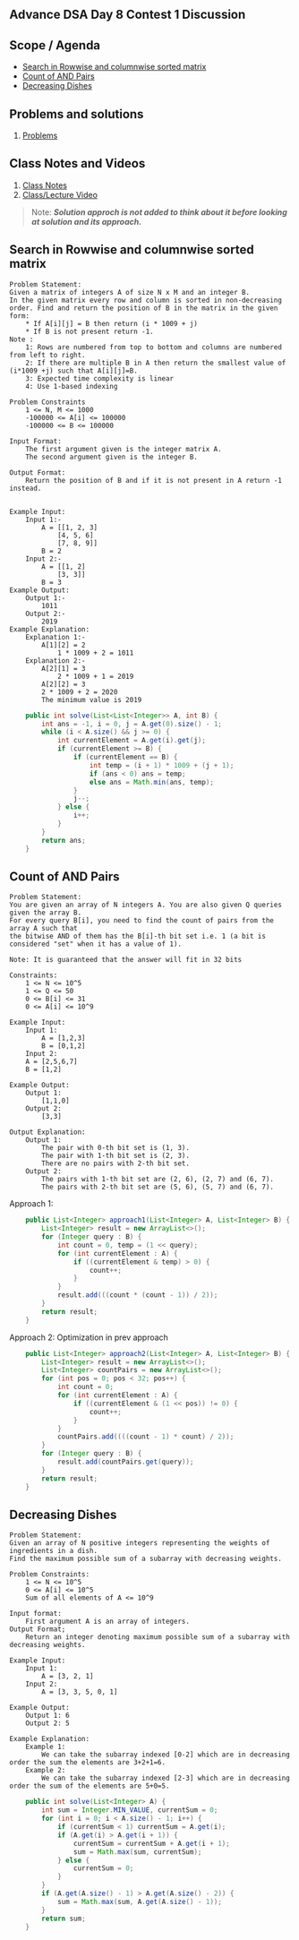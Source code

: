 ## Advance DSA Day 8 Contest 1 Discussion

## Scope / Agenda
- [Search in Rowwise and columnwise sorted matrix](#search-in-rowwise-and-columnwise-sorted-matrix)
- [Count of AND Pairs](#count-of-and-pairs)
- [Decreasing Dishes](#decreasing-dishes)


## Problems and solutions

1. [Problems](https://github.com/rajpiyush220/Algorithms/tree/master/problems/src/main/java/com/learning/scaler/advance/module1/contest1)

## Class Notes and Videos

1. [Class Notes](https://github.com/rajpiyush220/Algorithms/blob/master/Notes/class_Notes/Advance%20DSA%20Notes/8.%20Adv%20DSA%20Contest%201%20Discussion.pdf)
2. [Class/Lecture Video](https://www.youtube.com/watch?v=juM5ocpNmgQ)

>Note: ***Solution approch is not added to think about it before looking at solution and its approach.***


## Search in Rowwise and columnwise sorted matrix
    Problem Statement:
    Given a matrix of integers A of size N x M and an integer B.
    In the given matrix every row and column is sorted in non-decreasing order. Find and return the position of B in the matrix in the given form:
        * If A[i][j] = B then return (i * 1009 + j)
        * If B is not present return -1.
    Note :
        1: Rows are numbered from top to bottom and columns are numbered from left to right.
        2: If there are multiple B in A then return the smallest value of (i*1009 +j) such that A[i][j]=B.
        3: Expected time complexity is linear
        4: Use 1-based indexing

    Problem Constraints
        1 <= N, M <= 1000
        -100000 <= A[i] <= 100000
        -100000 <= B <= 100000

    Input Format:
        The first argument given is the integer matrix A.
        The second argument given is the integer B.

    Output Format:
        Return the position of B and if it is not present in A return -1 instead.


    Example Input:
        Input 1:-
            A = [[1, 2, 3]
                [4, 5, 6]
                [7, 8, 9]]
            B = 2
        Input 2:-
            A = [[1, 2]
                [3, 3]]
            B = 3
    Example Output:
        Output 1:-
            1011
        Output 2:-
            2019
    Example Explanation:
        Explanation 1:-
            A[1][2] = 2
                1 * 1009 + 2 = 1011
        Explanation 2:-
            A[2][1] = 3
                2 * 1009 + 1 = 2019
            A[2][2] = 3
            2 * 1009 + 2 = 2020
            The minimum value is 2019

```java
    public int solve(List<List<Integer>> A, int B) {
        int ans = -1, i = 0, j = A.get(0).size() - 1;
        while (i < A.size() && j >= 0) {
            int currentElement = A.get(i).get(j);
            if (currentElement >= B) {
                if (currentElement == B) {
                    int temp = (i + 1) * 1009 + (j + 1);
                    if (ans < 0) ans = temp;
                    else ans = Math.min(ans, temp);
                }
                j--;
            } else {
                i++;
            }
        }
        return ans;
    }
```
## Count of AND Pairs
    Problem Statement:
    You are given an array of N integers A. You are also given Q queries given the array B. 
    For every query B[i], you need to find the count of pairs from the array A such that 
    the bitwise AND of them has the B[i]-th bit set i.e. 1 (a bit is considered "set" when it has a value of 1).

    Note: It is guaranteed that the answer will fit in 32 bits

    Constraints:
        1 <= N <= 10^5
        1 <= Q <= 50
        0 <= B[i] <= 31
        0 <= A[i] <= 10^9

    Example Input:
        Input 1:
            A = [1,2,3]
            B = [0,1,2]
        Input 2:
        A = [2,5,6,7]
        B = [1,2]

    Example Output:
        Output 1:
            [1,1,0]
        Output 2:
            [3,3]

    Output Explanation:
        Output 1:
            The pair with 0-th bit set is (1, 3).
            The pair with 1-th bit set is (2, 3).
            There are no pairs with 2-th bit set.
        Output 2:
            The pairs with 1-th bit set are (2, 6), (2, 7) and (6, 7).
            The pairs with 2-th bit set are (5, 6), (5, 7) and (6, 7).

Approach 1:
```java
    public List<Integer> approach1(List<Integer> A, List<Integer> B) {
        List<Integer> result = new ArrayList<>();
        for (Integer query : B) {
            int count = 0, temp = (1 << query);
            for (int currentElement : A) {
                if ((currentElement & temp) > 0) {
                    count++;
                }
            }
            result.add(((count * (count - 1)) / 2));
        }
        return result;
    }
```

Approach 2: Optimization in prev approach
```java
    public List<Integer> approach2(List<Integer> A, List<Integer> B) {
        List<Integer> result = new ArrayList<>();
        List<Integer> countPairs = new ArrayList<>();
        for (int pos = 0; pos < 32; pos++) {
            int count = 0;
            for (int currentElement : A) {
                if ((currentElement & (1 << pos)) != 0) {
                    count++;
                }
            }
            countPairs.add((((count - 1) * count) / 2));
        }
        for (Integer query : B) {
            result.add(countPairs.get(query));
        }
        return result;
    }
```

## Decreasing Dishes
    Problem Statement:
    Given an array of N positive integers representing the weights of ingredients in a dish.
    Find the maximum possible sum of a subarray with decreasing weights.

    Problem Constraints:
        1 <= N <= 10^5
        0 <= A[i] <= 10^5
        Sum of all elements of A <= 10^9

    Input format:
        First argument A is an array of integers.
    Output Format;
        Return an integer denoting maximum possible sum of a subarray with decreasing weights.

    Example Input:
        Input 1:
            A = [3, 2, 1]
        Input 2:
            A = [3, 3, 5, 0, 1]

    Example Output:
        Output 1: 6
        Output 2: 5

    Example Explanation:
        Example 1:
            We can take the subarray indexed [0-2] which are in decreasing order the sum the elements are 3+2+1=6.
        Example 2:
            We can take the subarray indexed [2-3] which are in decreasing order the sum of the elements are 5+0=5.
```java
    public int solve(List<Integer> A) {
        int sum = Integer.MIN_VALUE, currentSum = 0;
        for (int i = 0; i < A.size() - 1; i++) {
            if (currentSum < 1) currentSum = A.get(i);
            if (A.get(i) > A.get(i + 1)) {
                currentSum = currentSum + A.get(i + 1);
                sum = Math.max(sum, currentSum);
            } else {
                currentSum = 0;
            }
        }
        if (A.get(A.size() - 1) > A.get(A.size() - 2)) {
            sum = Math.max(sum, A.get(A.size() - 1));
        }
        return sum;
    }
```
